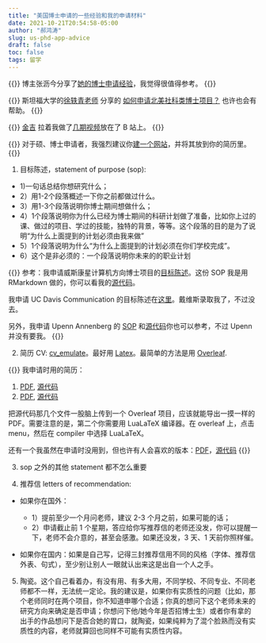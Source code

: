 ```yaml
---
title: "美国博士申请的一些经验和我的申请材料"
date: 2021-10-21T20:54:58-05:00
author: "郝鸿涛"
slug: us-phd-app-advice
draft: false
toc: false
tags: 留学
---
```

{{<block class="info">}}
博主张沥今分享了[她的博士申请经验](https://lijinzhang.com/post/2022-03-03-tutorial-phd-app/)，我觉得很值得参考。
{{<end>}}

{{<block class="info">}}
斯坦福大学的[徐轶青老师](https://yiqingxu.org/) 分享的 [如何申请北美社科类博士项目？](https://yiqingxu.org/articles/20170826_phd_application.pdf) 也许也会有帮助。
{{<end>}}

{{<block class="info">}}
[金吉](https://jinjipang.com/) 拉着我做了[几期视频](https://space.bilibili.com/35365080/channel/seriesdetail?sid=2528097)放在了 B 站上。
{{<end>}}

{{<block class="info">}}
对于硕、博士申请者，我强烈建议你[建一个网站](/cn/2021/06/17/homepage/)，并将其放到你的简历里。
{{<end>}}

<!-- {{<block class="reminder">}}
我提供收费的 SOP 修改服务，一篇 SOP 600 人民币，修改到我们都觉得比较满意为止。如果多篇 SOP 内容差不多，从第二篇开始每篇多加 150 元。
{{<end>}} -->

1. 目标陈述，statement of purpose (sop): 

  - 1)一句话总结你想研究什么；
  - 2）用1-2个段落概述一下你之前都做过什么。
  - 3）用1-3个段落说明你博士期间想做什么；
  - 4）1个段落说明你为什么已经为博士期间的科研计划做了准备，比如你上过的课、做过的项目、学过的技能，独特的背景，等等。这个段落的目的是为了说明“为什么上面提到的计划必须由我来做” 
  - 5）1个段落说明为什么“为什么上面提到的计划必须在你们学校完成”。 
  - 6）这个是非必须的：一个段落说明你未来的的职业计划

{{<block class="tip">}}
参考：我申请威斯康星计算机方向博士项目的[目标陈述](https://hongtaoh.com/files/wisconsin-cs.pdf)。这份 SOP 我是用 RMarkdown 做的，你可以看我的[源代码](https://hongtaoh.com/files/wisc-sop.zip)。

我申请 UC Davis Communication 的目标陈述在[这里](https://hongtaoh.com/files/hongtao_ucdavis_sop.pdf)。戴维斯录取我了，不过没去。

另外，我申请 Upenn Annenberg 的 [SOP](https://hongtaoh.com/files/hongtao_ps_penn.pdf) 和[源代码](https://hongtaoh.com/files/upenn-sop.zip)你也可以参考，不过 Upenn 并没有要我。
{{<end>}}

2. 简历 CV: [cv_emulate](https://github.com/hongtaoh/cv_emulate)。最好用 [Latex](/cn/2020/05/26/bookdown-tips/#latex-资料)。最简单的方法是用 [Overleaf](https://www.overleaf.com/). 

{{<block class="tip">}}
我申请时用的简历： 
  1. [PDF](https://raw.githubusercontent.com/hongtaoh/cv_emulate/master/twoColumnCV/twoColumnCV.pdf), [源代码](https://github.com/hongtaoh/cv_emulate/tree/master/twoColumnCV)
  2. [PDF](https://raw.githubusercontent.com/hongtaoh/cv_emulate/master/oneColumn/Hongtao_CV_1col.pdf), [源代码](https://github.com/hongtaoh/cv_emulate/tree/master/oneColumn)

把源代码那几个文件一股脑上传到一个 Overleaf 项目，应该就能导出一摸一样的 PDF。需要注意的是，第二个你需要用 LuaLaTeX 编译器。在 overleaf 上，点击 menu，然后在 compiler 中选择 LuaLaTeX。

还有一个我虽然在申请时没用到，但也许有人会喜欢的版本：[PDF](https://raw.githubusercontent.com/hongtaoh/cv_emulate/master/My_Awesome_CV/My_Awesome_CV.pdf)，[源代码](https://github.com/hongtaoh/cv_emulate/tree/master/My_Awesome_CV)
{{<end>}}

3. sop 之外的其他 statement 都不怎么重要

4. 推荐信 letters of recommendation: 

  - 如果你在国外：
    - 1）提前至少一个月问老师，建议 2-3 个月之前，如果可能的话；
    - 2）申请截止前 1 个星期，答应给你写推荐信的老师还没发，你可以提醒一下，老师不会介意的，甚至会感激。如果还没发，3 天、1 天前你照样催。

  - 如果你在国内：如果是自己写，记得三封推荐信用不同的风格（字体、推荐信外表、句式），至少别让别人一眼就认出来这是出自一个人之手。

5. 陶瓷。这个自己看着办，有没有用、有多大用，不同学校、不同专业、不同老师都不一样，无法统一定论。我的建议是，如果你有实质性的问题（比如，那个老师同时在两个项目，你不知道申哪个合适；你真的想问下这个老师未来的研究方向来确定是否申请；你想问下他/她今年是否招博士生）或者你有拿的出手的作品想问下是否合她的胃口，就陶瓷，如果纯粹为了混个脸熟而没有实质性的内容，老师就算回也同样不可能有实质性内容。
